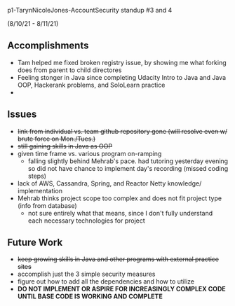 p1-TarynNicoleJones-AccountSecurity standup #3 and 4

(8/10/21 - 8/11/21)

## Accomplishments
- Tam helped me fixed broken registry issue, by showing me what forking does from parent to child directores
- Feeling stonger in Java since completing Udacity Intro to Java and Java OOP, Hackerank problems, and SoloLearn practice
- 

## Issues
- ~~link from individual vs. team github repository gone (will resolve even w/ brute force on Mon./Tues.)~~
- ~~still gaining skills in Java as OOP~~
- given time frame vs. various program on-ramping
  - falling slightly behind Mehrab's pace. had tutoring yesterday evening so did not have chance to implement day's recording (missed coding steps) 
- lack of AWS, Cassandra, Spring, and Reactor Netty knowledge/ implementation
- Mehrab thinks project scope too complex and does not fit project type (info from database)
  - not sure entirely what that means, since I don't fully understand each necessary technologies for project

## Future Work
- ~~keep growing skills in Java and other programs with external practice sites~~
- accomplish just the 3 simple security measures
- figure out how to add all the dependencies and how to utilize
- **DO NOT IMPLEMENT OR ASPIRE FOR INCREASINGLY COMPLEX CODE UNTIL BASE CODE IS WORKING AND COMPLETE**
